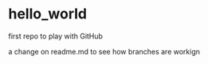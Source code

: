 # hello_world
first repo to play with GitHub

a change on readme.md to see how branches are workign
